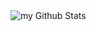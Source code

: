 <img align="center" src="https://github-readme-stats.vercel.app/api?username=SteveBloX&include_all_commits=true&count_private=true&show_icons=true&line_height=20&title_color=75f520&icon_color=1124BB&text_color=ff0000&bg_color=42ff7e,42f6ff,#388bff" alt="my Github Stats"/>
